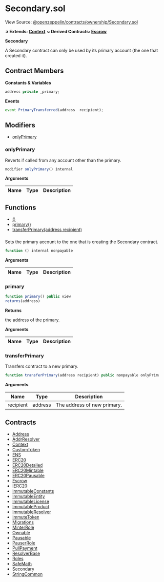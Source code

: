 # Secondary.sol

View Source: [@openzeppelin/contracts/ownership/Secondary.sol](../@openzeppelin/contracts/ownership/Secondary.sol)

**↗ Extends: [Context](Context.md)**
**↘ Derived Contracts: [Escrow](Escrow.md)**

**Secondary**

A Secondary contract can only be used by its primary account (the one that created it).

## Contract Members
**Constants & Variables**

```js
address private _primary;

```

**Events**

```js
event PrimaryTransferred(address  recipient);
```

## Modifiers

- [onlyPrimary](#onlyprimary)

### onlyPrimary

Reverts if called from any account other than the primary.

```js
modifier onlyPrimary() internal
```

**Arguments**

| Name        | Type           | Description  |
| ------------- |------------- | -----|

## Functions

- [()](#)
- [primary()](#primary)
- [transferPrimary(address recipient)](#transferprimary)

### 

Sets the primary account to the one that is creating the Secondary contract.

```js
function () internal nonpayable
```

**Arguments**

| Name        | Type           | Description  |
| ------------- |------------- | -----|

### primary

```js
function primary() public view
returns(address)
```

**Returns**

the address of the primary.

**Arguments**

| Name        | Type           | Description  |
| ------------- |------------- | -----|

### transferPrimary

Transfers contract to a new primary.

```js
function transferPrimary(address recipient) public nonpayable onlyPrimary 
```

**Arguments**

| Name        | Type           | Description  |
| ------------- |------------- | -----|
| recipient | address | The address of new primary. | 

## Contracts

* [Address](Address.md)
* [AddrResolver](AddrResolver.md)
* [Context](Context.md)
* [CustomToken](CustomToken.md)
* [ENS](ENS.md)
* [ERC20](ERC20.md)
* [ERC20Detailed](ERC20Detailed.md)
* [ERC20Mintable](ERC20Mintable.md)
* [ERC20Pausable](ERC20Pausable.md)
* [Escrow](Escrow.md)
* [IERC20](IERC20.md)
* [ImmutableConstants](ImmutableConstants.md)
* [ImmutableEntity](ImmutableEntity.md)
* [ImmutableLicense](ImmutableLicense.md)
* [ImmutableProduct](ImmutableProduct.md)
* [ImmutableResolver](ImmutableResolver.md)
* [ImmuteToken](ImmuteToken.md)
* [Migrations](Migrations.md)
* [MinterRole](MinterRole.md)
* [Ownable](Ownable.md)
* [Pausable](Pausable.md)
* [PauserRole](PauserRole.md)
* [PullPayment](PullPayment.md)
* [ResolverBase](ResolverBase.md)
* [Roles](Roles.md)
* [SafeMath](SafeMath.md)
* [Secondary](Secondary.md)
* [StringCommon](StringCommon.md)
